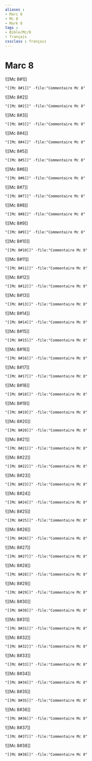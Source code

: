 ```yaml
---
aliases : 
- Marc 8
- Mc 8
- Mark 8
tags : 
- Bible/Mc/8
- français
cssclass : français
---
```


# Marc 8

![[Mc 8#1]]

```query
"[[Mc 8#1]]" -file:"Commentaire Mc 8"
```

![[Mc 8#2]]

```query
"[[Mc 8#2]]" -file:"Commentaire Mc 8"
```

![[Mc 8#3]]

```query
"[[Mc 8#3]]" -file:"Commentaire Mc 8"
```

![[Mc 8#4]]

```query
"[[Mc 8#4]]" -file:"Commentaire Mc 8"
```

![[Mc 8#5]]

```query
"[[Mc 8#5]]" -file:"Commentaire Mc 8"
```

![[Mc 8#6]]

```query
"[[Mc 8#6]]" -file:"Commentaire Mc 8"
```

![[Mc 8#7]]

```query
"[[Mc 8#7]]" -file:"Commentaire Mc 8"
```

![[Mc 8#8]]

```query
"[[Mc 8#8]]" -file:"Commentaire Mc 8"
```

![[Mc 8#9]]

```query
"[[Mc 8#9]]" -file:"Commentaire Mc 8"
```

![[Mc 8#10]]

```query
"[[Mc 8#10]]" -file:"Commentaire Mc 8"
```

![[Mc 8#11]]

```query
"[[Mc 8#11]]" -file:"Commentaire Mc 8"
```

![[Mc 8#12]]

```query
"[[Mc 8#12]]" -file:"Commentaire Mc 8"
```

![[Mc 8#13]]

```query
"[[Mc 8#13]]" -file:"Commentaire Mc 8"
```

![[Mc 8#14]]

```query
"[[Mc 8#14]]" -file:"Commentaire Mc 8"
```

![[Mc 8#15]]

```query
"[[Mc 8#15]]" -file:"Commentaire Mc 8"
```

![[Mc 8#16]]

```query
"[[Mc 8#16]]" -file:"Commentaire Mc 8"
```

![[Mc 8#17]]

```query
"[[Mc 8#17]]" -file:"Commentaire Mc 8"
```

![[Mc 8#18]]

```query
"[[Mc 8#18]]" -file:"Commentaire Mc 8"
```

![[Mc 8#19]]

```query
"[[Mc 8#19]]" -file:"Commentaire Mc 8"
```

![[Mc 8#20]]

```query
"[[Mc 8#20]]" -file:"Commentaire Mc 8"
```

![[Mc 8#21]]

```query
"[[Mc 8#21]]" -file:"Commentaire Mc 8"
```

![[Mc 8#22]]

```query
"[[Mc 8#22]]" -file:"Commentaire Mc 8"
```

![[Mc 8#23]]

```query
"[[Mc 8#23]]" -file:"Commentaire Mc 8"
```

![[Mc 8#24]]

```query
"[[Mc 8#24]]" -file:"Commentaire Mc 8"
```

![[Mc 8#25]]

```query
"[[Mc 8#25]]" -file:"Commentaire Mc 8"
```

![[Mc 8#26]]

```query
"[[Mc 8#26]]" -file:"Commentaire Mc 8"
```

![[Mc 8#27]]

```query
"[[Mc 8#27]]" -file:"Commentaire Mc 8"
```

![[Mc 8#28]]

```query
"[[Mc 8#28]]" -file:"Commentaire Mc 8"
```

![[Mc 8#29]]

```query
"[[Mc 8#29]]" -file:"Commentaire Mc 8"
```

![[Mc 8#30]]

```query
"[[Mc 8#30]]" -file:"Commentaire Mc 8"
```

![[Mc 8#31]]

```query
"[[Mc 8#31]]" -file:"Commentaire Mc 8"
```

![[Mc 8#32]]

```query
"[[Mc 8#32]]" -file:"Commentaire Mc 8"
```

![[Mc 8#33]]

```query
"[[Mc 8#33]]" -file:"Commentaire Mc 8"
```

![[Mc 8#34]]

```query
"[[Mc 8#34]]" -file:"Commentaire Mc 8"
```

![[Mc 8#35]]

```query
"[[Mc 8#35]]" -file:"Commentaire Mc 8"
```

![[Mc 8#36]]

```query
"[[Mc 8#36]]" -file:"Commentaire Mc 8"
```

![[Mc 8#37]]

```query
"[[Mc 8#37]]" -file:"Commentaire Mc 8"
```

![[Mc 8#38]]

```query
"[[Mc 8#38]]" -file:"Commentaire Mc 8"
```

